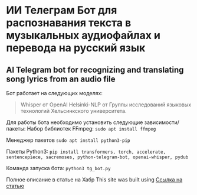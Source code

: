 # ИИ Телеграм Бот для распознавания текста в музыкальных аудиофайлах и перевода на русский язык
## AI Telegram bot for recognizing and translating song lyrics from an audio file

Бот работает на следующих моделях:

> Whisper от OpenAI
> Helsinki-NLP от Группы исследований языковых технологий Хельсинкского университета.

Для работы бота необходимо установить следующие зависимости/пакеты:
Набор библиотек FFmpeg:
`sudo apt install ffmpeg`

Менеджер пакетов
`sudo apt install python3-pip`

Пакеты Python3:
`pip install transformers, torch, accelerate, sentencepiece, sacremoses, python-telegram-bot, openai-whisper, pydub`

Команда запуска бота:
`python3 tg_bot.py`

Полное описание в статье на Хабр
This site was built using [Ссылка на статью ](https://habr.com/ru/articles/774806/)
